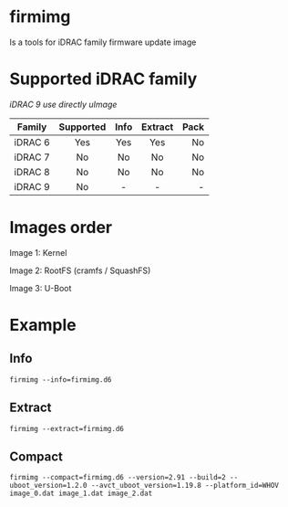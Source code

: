 # firmimg
Is a tools for iDRAC family firmware update image

# Supported iDRAC family

*iDRAC 9 use directly uImage*

| Family  | Supported | Info | Extract | Pack |
| ------- |:---------:|:----:|:-------:|-----:|
| iDRAC 6 | Yes       | Yes  | Yes     | No   |
| iDRAC 7 | No        | No   | No      | No   |
| iDRAC 8 | No        | No   | No      | No   |
| iDRAC 9 | No        | -    | -       | -    |

# Images order

Image 1: Kernel

Image 2: RootFS (cramfs / SquashFS)

Image 3: U-Boot

# Example

## Info

```
firmimg --info=firmimg.d6
```

## Extract

```
firmimg --extract=firmimg.d6
```

## Compact

```
firmimg --compact=firmimg.d6 --version=2.91 --build=2 --uboot_version=1.2.0 --avct_uboot_version=1.19.8 --platform_id=WHOV image_0.dat image_1.dat image_2.dat
```
